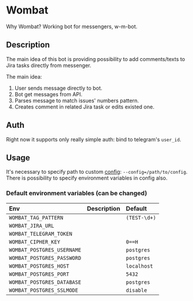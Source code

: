 Wombat
======

Why Wombat? Working bot for messengers, w-m-bot.

Description
-----------

The main idea of this bot is providing possibility to add comments/texts to Jira tasks directly from messenger.

The main idea:

1. User sends message directly to bot.
2. Bot get messages from API.
3. Parses message to match issues' numbers pattern.
4. Creates comment in related Jira task or edits existed one.

Auth
----

Right now it supports only really simple auth: bind to telegram's `user_id`.

Usage
------

It's necessary to specify path to custom [config](./cmd/config.yaml): `--config=/path/to/config`. There is possibility to specify environment variables in config also.

### Default environment variables (can be changed)

| Env                        | Description | Default      |
|:---------------------------|:------------|:-------------|
| `WOMBAT_TAG_PATTERN`       |             | `(TEST-\d+)` |
| `WOMBAT_JIRA_URL`          |             |              |
| `WOMBAT_TELEGRAM_TOKEN`    |             |              |
| `WOMBAT_CIPHER_KEY`        |             | `0==H`       |
| `WOMBAT_POSTGRES_USERNAME` |             | `postgres`   |
| `WOMBAT_POSTGRES_PASSWORD` |             | `postgres`   |
| `WOMBAT_POSTGRES_HOST`     |             | `localhost`  |
| `WOMBAT_POSTGRES_PORT`     |             | `5432`       |
| `WOMBAT_POSTGRES_DATABASE` |             | `postgres`   |
| `WOMBAT_POSTGRES_SSLMODE`  |             | `disable`    |

[extra]: https://github.com/golang-standards/project-layout
